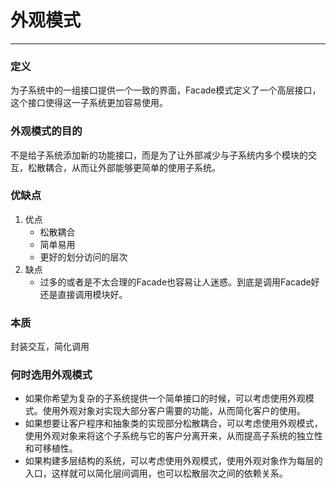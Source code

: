# 外观模式

---

### 定义
为子系统中的一组接口提供一个一致的界面，Facade模式定义了一个高层接口，这个接口使得这一子系统更加容易使用。

### 外观模式的目的

不是给子系统添加新的功能接口，而是为了让外部减少与子系统内多个模块的交互，松散耦合，从而让外部能够更简单的使用子系统。

### 优缺点
1. 优点
	* 松散耦合
	* 简单易用
	* 更好的划分访问的层次
2. 缺点
	* 过多的或者是不太合理的Facade也容易让人迷惑。到底是调用Facade好还是直接调用模块好。

### 本质
封装交互，简化调用

### 何时选用外观模式
* 如果你希望为复杂的子系统提供一个简单接口的时候，可以考虑使用外观模式。使用外观对象对实现大部分客户需要的功能，从而简化客户的使用。
* 如果想要让客户程序和抽象类的实现部分松散耦合，可以考虑使用外观模式，使用外观对象来将这个子系统与它的客户分离开来，从而提高子系统的独立性和可移植性。
* 如果构建多层结构的系统，可以考虑使用外观模式，使用外观对象作为每层的入口，这样就可以简化层间调用，也可以松散层次之间的依赖关系。
